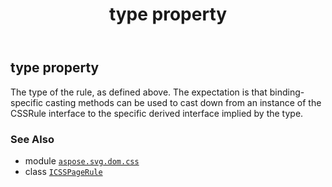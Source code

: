 ﻿---
title: type property
second_title: Aspose.SVG for Python via .NET API References
description: 
type: docs
weight: 80
url: /python-net/aspose.svg.dom.css/icsspagerule/type/
is_root: false
---

## type property


The type of the rule, as defined above. The expectation is that binding-specific casting methods can be used to cast down from an instance of the CSSRule interface to the specific derived interface implied by the type.

### See Also
* module [`aspose.svg.dom.css`](../../)
* class [`ICSSPageRule`](/svg/python-net/aspose.svg.dom.css/icsspagerule)
